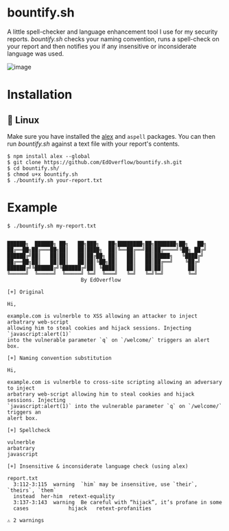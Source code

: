 # bountify.sh

A little spell-checker and language enhancement tool I use for my security reports. _bountify.sh_ checks your naming convention, runs a spell-check on your report and then notifies you if any insensitive or inconsiderate language was used.

![image](https://user-images.githubusercontent.com/18099289/34677071-405c33cc-f48f-11e7-8714-84e928f8f749.png)

# Installation

## 🐧 Linux

Make sure you have installed the [alex](https://github.com/wooorm/alex) and `aspell` packages. You can then run _bountify.sh_ against a text file with your report's contents.

```
$ npm install alex --global
$ git clone https://github.com/EdOverflow/bountify.sh.git
$ cd bountify.sh/
$ chmod u+x bountify.sh
$ ./bountify.sh your-report.txt
```

# Example

```
$ ./bountify.sh my-report.txt 


██████╗  ██████╗ ██╗   ██╗███╗   ██╗████████╗██╗███████╗██╗   ██╗
██╔══██╗██╔═══██╗██║   ██║████╗  ██║╚══██╔══╝██║██╔════╝╚██╗ ██╔╝
██████╔╝██║   ██║██║   ██║██╔██╗ ██║   ██║   ██║█████╗   ╚████╔╝ 
██╔══██╗██║   ██║██║   ██║██║╚██╗██║   ██║   ██║██╔══╝    ╚██╔╝  
██████╔╝╚██████╔╝╚██████╔╝██║ ╚████║   ██║   ██║██║        ██║   
╚═════╝  ╚═════╝  ╚═════╝ ╚═╝  ╚═══╝   ╚═╝   ╚═╝╚═╝        ╚═╝
                        By EdOverflow                                                                                                                                                                

[+] Original

Hi,

example.com is vulnerble to XSS allowing an attacker to inject arbatrary web-script
allowing him to steal cookies and hijack sessions. Injecting `javascript:alert(1)`
into the vulnerable parameter `q` on `/welcome/` triggers an alert box.

[+] Naming convention substitution

Hi,

example.com is vulnerble to cross-site scripting allowing an adversary to inject 
arbatrary web-script allowing him to steal cookies and hijack sessions. Injecting 
`javascript:alert(1)` into the vulnerable parameter `q` on `/welcome/` triggers an 
alert box.

[+] Spellcheck

vulnerble
arbatrary
javascript

[+] Insensitive & inconsiderate language check (using alex)

report.txt
  3:112-3:115  warning  `him` may be insensitive, use `their`, `theirs`, `them` 
  instead  her-him  retext-equality
  3:137-3:143  warning  Be careful with “hijack”, it’s profane in some 
  cases             hijack   retext-profanities

⚠ 2 warnings
```
